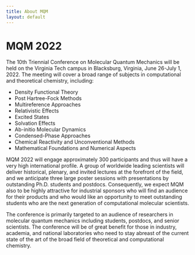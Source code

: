 ```yaml
---
title: About MQM
layout: default
---
```


# MQM 2022

The 10th Triennial Conference on Molecular Quantum Mechanics will be held on the Virginia Tech campus in Blacksburg, Virginia, June 26-July 1, 2022. The meeting will cover a broad range of subjects in computational and theoretical chemistry, including:

+ Density Functional Theory
+ Post Hartree-Fock Methods
+ Multireference Approaches
+ Relativistic Effects
+ Excited States
+ Solvation Effects
+ Ab-initio Molecular Dynamics
+ Condensed-Phase Approaches
+ Chemical Reactivity and Unconventional Methods
+ Mathematical Foundations and Numerical Aspects

MQM 2022 will engage approximately 300 participants and thus will have a very high international profile. A group of worldwide leading scientists will deliver historical, plenary, and invited lectures at the forefront of the field, and we anticipate three large poster sessions with presentations by outstanding Ph.D. students and postdocs. Consequently, we expect MQM also to be highly attractive for industrial sponsors who will find an audience for their products and who would like an opportunity to meet outstanding students who are the next generation of computational molecular scientists.

The conference is primarily targeted to an audience of researchers in molecular quantum mechanics including students, postdocs, and senior scientists. The conference will be of great benefit for those in industry, academia, and national laboratories who need to stay abreast of the current state of the art of the broad field of theoretical and computational chemistry.